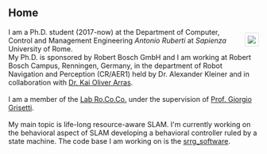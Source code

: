## Home

<head>
  <meta name="keywords" content="SLAM, visual SLAM, calibration, life-long SLAM, long term SLAM, resource-aware SLAM, SLAM State Machine">
  <meta name="author" content="Mirco Colosi">
</head>

<div>
  <p style="text-align:left;">
    <img src="img/mirco.jpg" style="float:right; margin-top: 0.75em; margin-left: 1.5em; margin-right: 0px; padding: 5px; border: 1px solid #ddd" />
    I am a Ph.D. student (2017-now) at the Department of Computer, Control and Management Engineering <i>Antonio Ruberti</i> at <i>Sapienza</i> University of Rome.
    <br/>
    My Ph.D. is sponsored by Robert Bosch GmbH and I am working at Robert Bosch Campus, Renningen, Germany, in the department of Robot Navigation and Perception (CR/AER1) held by <a hredf="https://sites.google.com/site/alexanderkleiner/">Dr. Alexander Kleiner</a> and in collaboration with  <a href="http://www2.informatik.uni-freiburg.de/~arras/">Dr. Kai Oliver Arras</a>.
    <br/><br/>
    I am a member of the <a href="http://labrococo.dis.uniroma1.it/?q=node/6">Lab Ro.Co.Co.</a> under the supervision of <a href="https://sites.google.com/dis.uniroma1.it/grisetti">Prof. Giorgio Grisetti</a>.
    <br/><br/>
    My main topic is life-long resource-aware SLAM. I'm currently working on the behavioral aspect of SLAM developing a behavioral controller ruled by a state machine.
    The code base I am working on is the <a href="https://gitlab.com/srrg-software">srrg_software</a>.

  </p>
</div>
